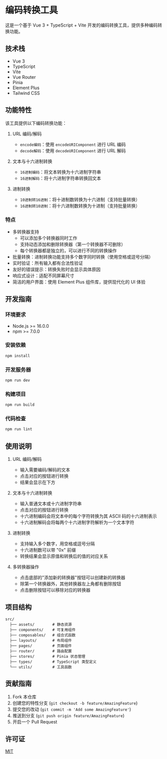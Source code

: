 # 编码转换工具

这是一个基于 Vue 3 + TypeScript + Vite 开发的编码转换工具，提供多种编码转换功能。

## 技术栈

- Vue 3
- TypeScript
- Vite
- Vue Router
- Pinia
- Element Plus
- Tailwind CSS

## 功能特性

该工具提供以下编码转换功能：

1. URL 编码/解码
   - `encode编码`：使用 `encodeURIComponent` 进行 URL 编码
   - `decode解码`：使用 `decodeURIComponent` 进行 URL 解码

2. 文本与十六进制转换
   - `16进制编码`：将文本转换为十六进制字符串
   - `16进制解码`：将十六进制字符串转换回文本

3. 进制转换
   - `10进制转16进制`：将十进制数转换为十六进制（支持批量转换）
   - `16进制转10进制`：将十六进制数转换为十进制（支持批量转换）

### 特点

- 多转换器支持
  - 可以添加多个转换器同时工作
  - 支持动态添加和删除转换器（第一个转换器不可删除）
  - 每个转换器都是独立的，可以进行不同的转换操作
- 批量转换：进制转换功能支持多个数字同时转换（使用空格或逗号分隔）
- 实时验证：所有输入都有合法性验证
- 友好的错误提示：转换失败时会显示具体原因
- 响应式设计：适配不同屏幕尺寸
- 简洁的用户界面：使用 Element Plus 组件库，提供现代化的 UI 体验

## 开发指南

### 环境要求

- Node.js >= 16.0.0
- npm >= 7.0.0

### 安装依赖

```bash
npm install
```

### 开发服务器

```bash
npm run dev
```

### 构建项目

```bash
npm run build
```

### 代码检查

```bash
npm run lint
```

## 使用说明

1. URL 编码/解码
   - 输入需要编码/解码的文本
   - 点击对应的按钮进行转换
   - 结果会显示在下方

2. 文本与十六进制转换
   - 输入普通文本或十六进制字符串
   - 点击对应的按钮进行转换
   - 十六进制编码会将文本中的每个字符转换为其 ASCII 码的十六进制表示
   - 十六进制解码会将每两个十六进制字符解析为一个文本字符

3. 进制转换
   - 支持输入多个数字，用空格或逗号分隔
   - 十六进制数可以带 "0x" 前缀
   - 转换结果会显示原值和转换后的值的对应关系

4. 多转换器操作
   - 点击底部的"添加新的转换器"按钮可以创建新的转换器
   - 除第一个转换器外，其他转换器左上角都有删除按钮
   - 点击删除按钮可以移除对应的转换器

## 项目结构

```
src/
  ├── assets/        # 静态资源
  ├── components/    # 可复用组件
  ├── composables/   # 组合式函数
  ├── layouts/       # 布局组件
  ├── pages/         # 页面组件
  ├── router/        # 路由配置
  ├── stores/        # Pinia 状态管理
  ├── types/         # TypeScript 类型定义
  └── utils/         # 工具函数
```

## 贡献指南

1. Fork 本仓库
2. 创建您的特性分支 (`git checkout -b feature/AmazingFeature`)
3. 提交您的改动 (`git commit -m 'Add some AmazingFeature'`)
4. 推送到分支 (`git push origin feature/AmazingFeature`)
5. 开启一个 Pull Request

## 许可证

[MIT](LICENSE)